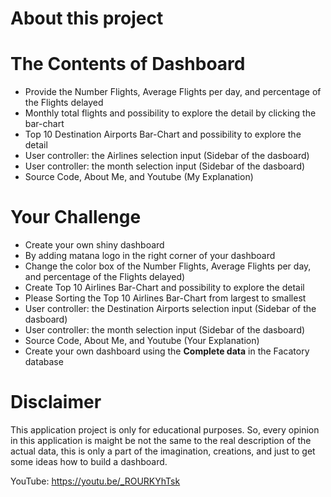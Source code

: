 # About this project 
# The Contents of Dashboard

* Provide the Number Flights, Average Flights per day, and percentage of the Flights delayed
* Monthly total flights and possibility to explore the detail by clicking the bar-chart
* Top 10 Destination Airports Bar-Chart and possibility to explore the detail
* User controller: the Airlines selection input (Sidebar of the dasboard)
* User controller: the month selection input (Sidebar of the dasboard)
* Source Code, About Me, and Youtube (My Explanation)

# Your Challenge

* Create your own shiny dashboard
* By adding matana logo in the right corner of your dashboard 
* Change the color box of the Number Flights, Average Flights per day, <br> and percentage of the Flights delayed) 
* Create Top 10 Airlines Bar-Chart and possibility to explore the detail
* Please Sorting the Top 10 Airlines Bar-Chart from largest to smallest
* User controller: the Destination Airports selection input (Sidebar of the dasboard) 
* User controller: the month selection input (Sidebar of the dasboard)
* Source Code, About Me, and Youtube (Your Explanation) 
* Create your own dashboard using the **Complete data** in the Facatory database 

# Disclaimer

This application project is only for educational purposes. So, every opinion in this application is maight be not the same to the real description of the actual data, this is only a part of the imagination, creations, and just to get some ideas how to build a dashboard.

YouTube: https://youtu.be/_ROURKYhTsk
